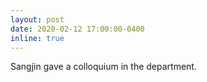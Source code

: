 ```yaml
---
layout: post
date: 2020-02-12 17:00:00-0400
inline: true
---
```


Sangjin gave a colloquium in the department.
